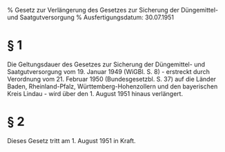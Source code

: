 % Gesetz zur Verlängerung des Gesetzes zur Sicherung der Düngemittel- und Saatgutversorgung
% Ausfertigungsdatum: 30.07.1951
 
# § 1

Die Geltungsdauer des Gesetzes zur Sicherung der Düngemittel- und Saatgutversorgung vom 19. Januar 1949 (WiGBl. S. 8) - erstreckt durch Verordnung vom 21. Februar 1950 (Bundesgesetzbl. S. 37) auf die Länder Baden, Rheinland-Pfalz, Württemberg-Hohenzollern und den bayerischen Kreis Lindau - wird über den 1. August 1951 hinaus verlängert.

# § 2

Dieses Gesetz tritt am 1. August 1951 in Kraft.
